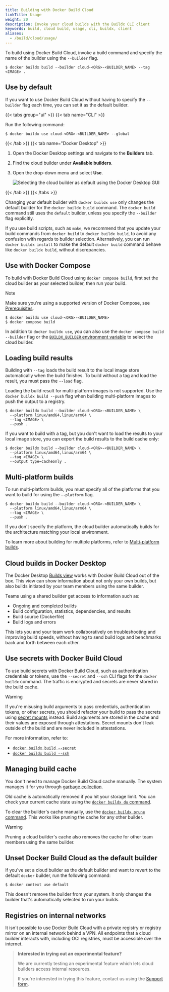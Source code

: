 ```yaml
---
title: Building with Docker Build Cloud
linkTitle: Usage
weight: 20
description: Invoke your cloud builds with the Buildx CLI client
keywords: build, cloud build, usage, cli, buildx, client
aliases:
  - /build/cloud/usage/
---
```


To build using Docker Build Cloud, invoke a build command and specify the name of the
builder using the `--builder` flag.

```console
$ docker buildx build --builder cloud-<ORG>-<BUILDER_NAME> --tag <IMAGE> .
```

## Use by default

If you want to use Docker Build Cloud without having to specify the `--builder` flag
each time, you can set it as the default builder.

{{< tabs group="ui" >}}
{{< tab name="CLI" >}}

Run the following command:

```console
$ docker buildx use cloud-<ORG>-<BUILDER_NAME> --global
```

{{< /tab >}}
{{< tab name="Docker Desktop" >}}

1. Open the Docker Desktop settings and navigate to the **Builders** tab.
2. Find the cloud builder under **Available builders**.
3. Open the drop-down menu and select **Use**.

   ![Selecting the cloud builder as default using the Docker Desktop GUI](/build/images/set-default-builder-gui.webp)

{{< /tab >}}
{{< /tabs >}}

Changing your default builder with `docker buildx use` only changes the default
builder for the `docker buildx build` command. The `docker build` command still
uses the `default` builder, unless you specify the `--builder` flag explicitly.

If you use build scripts, such as `make`, we recommend that you update your
build commands from `docker build` to `docker buildx build`, to avoid any
confusion with regards to builder selection. Alternatively, you can run `docker
buildx install` to make the default `docker build` command behave like `docker
buildx build`, without discrepancies.

## Use with Docker Compose

To build with Docker Build Cloud using `docker compose build`, first set the
cloud builder as your selected builder, then run your build.

> [!NOTE]
>
> Make sure you're using a supported version of Docker Compose, see
> [Prerequisites](setup.md#prerequisites).

```console
$ docker buildx use cloud-<ORG>-<BUILDER_NAME>
$ docker compose build
```

In addition to `docker buildx use`, you can also use the `docker compose build
--builder` flag or the [`BUILDX_BUILDER` environment
variable](/manuals/build/building/variables.md#buildx_builder) to select the cloud builder.

## Loading build results

Building with `--tag` loads the build result to the local image store
automatically when the build finishes. To build without a tag and load the
result, you must pass the `--load` flag.

Loading the build result for multi-platform images is not supported. Use the
`docker buildx build --push` flag when building multi-platform images to push
the output to a registry.

```console
$ docker buildx build --builder cloud-<ORG>-<BUILDER_NAME> \
  --platform linux/amd64,linux/arm64 \
  --tag <IMAGE> \
  --push .
```

If you want to build with a tag, but you don't want to load the results to your
local image store, you can export the build results to the build cache only:

```console
$ docker buildx build --builder cloud-<ORG>-<BUILDER_NAME> \
  --platform linux/amd64,linux/arm64 \
  --tag <IMAGE> \
  --output type=cacheonly .
```

## Multi-platform builds

To run multi-platform builds, you must specify all of the platforms that you
want to build for using the `--platform` flag.

```console
$ docker buildx build --builder cloud-<ORG>-<BUILDER_NAME> \
  --platform linux/amd64,linux/arm64 \
  --tag <IMAGE> \
  --push .
```

If you don't specify the platform, the cloud builder automatically builds for the
architecture matching your local environment.

To learn more about building for multiple platforms, refer to [Multi-platform
builds](/build/building/multi-platform/).

## Cloud builds in Docker Desktop

The Docker Desktop [Builds view](/desktop/use-desktop/builds/) works with
Docker Build Cloud out of the box. This view can show information about not only your
own builds, but also builds initiated by your team members using the same
builder.

Teams using a shared builder get access to information such as:

- Ongoing and completed builds
- Build configuration, statistics, dependencies, and results
- Build source (Dockerfile)
- Build logs and errors

This lets you and your team work collaboratively on troubleshooting and
improving build speeds, without having to send build logs and benchmarks back
and forth between each other.

## Use secrets with Docker Build Cloud

To use build secrets with Docker Build Cloud,
such as authentication credentials or tokens,
use the `--secret` and `--ssh` CLI flags for the `docker buildx` command.
The traffic is encrypted and secrets are never stored in the build cache.

> [!WARNING]
>
> If you're misusing build arguments to pass credentials, authentication
> tokens, or other secrets, you should refactor your build to pass the secrets using
> [secret mounts](/reference/cli/docker/buildx/build.md#secret) instead.
> Build arguments are stored in the cache and their values are exposed through attestations.
> Secret mounts don't leak outside of the build and are never included in attestations.

For more information, refer to:

- [`docker buildx build --secret`](/reference/cli/docker/buildx/build/#secret)
- [`docker buildx build --ssh`](/reference/cli/docker/buildx/build/#ssh)

## Managing build cache

You don't need to manage Docker Build Cloud cache manually.
The system manages it for you through [garbage collection](/build/cache/garbage-collection/).

Old cache is automatically removed if you hit your storage limit.
You can check your current cache state using the
[`docker buildx du` command](/reference/cli/docker/buildx/du/).

To clear the builder's cache manually,
use the [`docker buildx prune` command](/reference/cli/docker/buildx/prune/).
This works like pruning the cache for any other builder.

> [!WARNING]
>
> Pruning a cloud builder's cache also removes the cache for other team members
> using the same builder.

## Unset Docker Build Cloud as the default builder

If you've set a cloud builder as the default builder
and want to revert to the default `docker` builder,
run the following command:

```console
$ docker context use default
```

This doesn't remove the builder from your system.
It only changes the builder that's automatically selected to run your builds.

## Registries on internal networks

It isn't possible to use Docker Build Cloud with a private registry
or registry mirror on an internal network behind a VPN.
All endpoints that a cloud builder interacts with,
including OCI registries, must be accessible over the internet.

> **Interested in trying out an experimental feature?**
>
>We are currently testing an experimental feature which lets cloud builders access internal resources. 
>
> If you're interested in trying this feature, contact us using the [Support form](https://hub.docker.com/support/contact?topic=Docker+Build+Cloud&subject=Private+registry+access).
